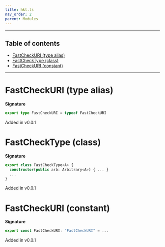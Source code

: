 ```yaml
---
title: hkt.ts
nav_order: 2
parent: Modules
---
```


---

<h2 class="text-delta">Table of contents</h2>

- [FastCheckURI (type alias)](#fastcheckuri-type-alias)
- [FastCheckType (class)](#fastchecktype-class)
- [FastCheckURI (constant)](#fastcheckuri-constant)

---

# FastCheckURI (type alias)

**Signature**

```ts
export type FastCheckURI = typeof FastCheckURI
```

Added in v0.0.1

# FastCheckType (class)

**Signature**

```ts
export class FastCheckType<A> {
  constructor(public arb: Arbitrary<A>) { ... }
  ...
}
```

Added in v0.0.1

# FastCheckURI (constant)

**Signature**

```ts
export const FastCheckURI: "FastCheckURI" = ...
```

Added in v0.0.1
